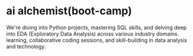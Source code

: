 # ai alchemist(boot-camp)
We're diving into Python projects, mastering SQL skills, and delving deep into EDA (Exploratory Data Analysis) across various industry domains. learning, collaborative coding sessions, and skill-building in data analysis and technology.
